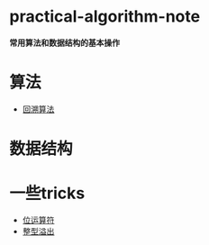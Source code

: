 # practical-algorithm-note

**常用算法和数据结构的基本操作**

# 算法
- [回溯算法](algorithm/backtracking.md)

# 数据结构

# 一些tricks
- [位运算符](tricks/bitwise_operators.md)
- [整型溢出](tricks/integer_overflow.md)
